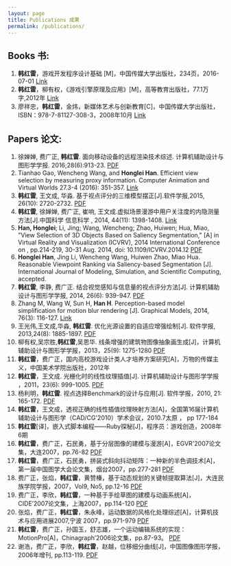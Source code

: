 ```yaml
---
layout: page
title: Publications 成果
permalink: /publications/
---
```

## Books 书:

1.	**韩红雷**，游戏开发程序设计基础 [M]，中国传媒大学出版社，234页，2016-07-01 [Link](http://www.cuc.edu.cn/cgzt/5564.html)
2.	**韩红雷**，柳有权，《游戏引擎原理及应用》[M]，高等教育出版社，77.1万字,2012年 [Link](http://www.hep.com.cn/book/details?uuid=5277e92a-1414-1000-a0f5-3fafc67de19c)
3.	廖祥忠，**韩红雷**，金炜，新媒体艺术与创新教育[C]，中国传媒大学出版社，ISBN：978-7-81127-308-3，2008年10月 [Link]()

## Papers 论文:

1. 徐婵婵, 费广正, **韩红雷**. 面向移动设备的远程渲染技术综述. 计算机辅助设计与图形学学报. 2016;28(6):913-23. [PDF](http://www.jcad.cn/jcadcms/document/attach_manager!download.action?id=4ad554245421f2cd01551549da9a00f9)
1.	Tianhao Gao, Wencheng Wang, and **Honglei Han**. Efficient view selection by measuring proxy information. Computer Animation and Virtual Worlds 27.3-4 (2016): 351-357. [Link](http://onlinelibrary.wiley.com/doi/10.1002/cav.1698/full)
2.	**韩红雷**, 王文成, 华淼. 基于视点评分的三维模型摆正[J].软件学报,2015, 26(10): 2720-2732. [PDF](http://www.jos.org.cn/ch/reader/download_pdf.aspx?file_no=4742&year_id=2015&quarter_id=1&falg=1)
3.	**韩红雷**, 徐婵婵, 费广正, 崔响, 王文成.虚拟场景漫游中用户关注度的内隐测量方法[J].中国科学 信息科学 , 2014, 44(11): 1398-1408. [Link](http://info.scichina.com:8084/sciF/CN/Y2014/V44/I11/1398)
4.	**Han, Honglei**; Li, Jing; Wang, Wencheng; Zhao, Huiwen; Hua, Miao, "View Selection of 3D Objects Based on Saliency Segmentation," [A] in Virtual Reality and Visualization (ICVRV), 2014 International Conference on , pp.214-219, 30-31 Aug. 2014, doi: 10.1109/ICVRV.2014.12 [PDF]({{site.url}}/Resources/2014HanICVRV.pdf)
5.	**Honglei Han**, Jing Li, Wencheng Wang, Huiwen Zhao, Miao Hua. Reasonable Viewpoint Ranking via Saliency-based Segmentation [J]. International Journal of Modeling, Simulation, and Scientific Computing, accepted. 
6.	**韩红雷**, 李静, 费广正. 结合视觉感知与信息量的视点评分方法[J]. 计算机辅助设计与图形学学报, 2014, 26(6): 939-947. [PDF](http://www.jcad.cn/jcadcms/document/attach_manager!download.action?id=4028e4e44bc55348014c2be463d80535)
7.	Zhang M, Wang W, Sun H, **Han H**. Perception-based model simplification for motion blur rendering [J]. Graphical Models, 2014, 76(3): 116-127. [Link](http://www.sciencedirect.com/science/article/pii/S1524070313000301)
8.	王光伟,王文成,华淼, **韩红雷**. 优化光源设置的自适应增强绘制[J]. 软件学报, 2013,24(8): 1885-1897. [PDF](http://www.jos.org.cn/ch/reader/create_pdf.aspx?file_no=4348&journal_id=jos)
9.	柳有权,吴宗胜,**韩红雷**,吴恩华. 线条增强的建筑物图像抽象画生成[J]，计算机辅助设计与图形学学报，2013，25(9): 1275-1280 [PDF](http://www.jcad.cn/jcadcms/document/attach_manager!download.action?id=4028e4e44bc55348014c2be463d80944)
10.	**韩红雷**，费广正，国内高校游戏设计类人才培养方案研究[A]，万物的传媒主义，中国美术学院出版社，2012年
11.	**韩红雷**，王文成. 光栅化时的线性纹理插值[J]. 计算机辅助设计与图形学学报 ，2011，23(6): 999-1005. [PDF](http://www.jcad.cn/jcadcms/document/attach_manager!download.action?id=4028e4e44bc55348014c2be463d81403)
12.	杨利明，**韩红雷**. 视点选择Benchmark的设计与应用[J]. 软件学报，2010, 21: 165-172. [PDF](http://www.jos.org.cn/ch/reader/create_pdf.aspx?file_no=10018&journal_id=jos)
13.	**韩红雷**，王文成，透视正确的线性插值纹理映射方法[A]，全国第16届计算机辅助设计与图形学（CAD/CG'2010）学术会议，2010.7太原 ， pp 177-184
14.	**韩红雷**[译]，嵌入式脚本编程——Ruby探秘[J]，程序员：游戏创造，2008年6期
15.	**韩红雷**，费广正，石民勇，基于分层图像的建模与漫游[A]，EGVR'2007论文集，大连2007，pp.76-82 [PDF]({{site.url}}/Resources/2007LayerImage.pdf)
16.	**韩红雷**，费广正，石民勇，拼装式斜向抖动矩阵：一种新的半色调技术[A]，第一届中国图学大会论文集，烟台2007，pp.277-281 [PDF]({{site.url}}/Resources/2007Dithering.pdf)
17.	费广正，张焰，**韩红雷**，黄赞榛，基于动态规划的关键帧提取算法[J]，大连民族学院学报，2007，Vol9, No5, pp.12-16 [PDF]({{site.url}}/Resources/2007KeyFrames.pdf)
18.	费广正，李欣，**韩红雷**，一种基于手绘草图的建模与动画系统[A]，CIDE’2007论文集，上海2007，pp.114-120 [PDF]({{site.url}}/Resources/2007Sketch.pdf)
19.	张焰，费广正，**韩红雷**，朱永峰，运动数据的风格化处理综述[A]，计算机技术与应用进展2007,宁波 2007，pp.971-979 [PDF]({{site.url}}/Resources/2007MotionStyle.pdf)
20.	**韩红雷**，费广正，孙国玉，舒志雄，一个运动编辑系统的实现：MotionPro[A]，Chinagraph’2006论文集，pp.87-93。 [PDF]({{site.url}}//Resources/2006MotionProHanHonglei.pdf)
21.	谢浩，费广正，李欣，**韩红雷**，赵越，位移细分曲线[J]，中国图像图形学报，2006年增刊, pp.113-119. [PDF]({{site.url}}/Resources/2006DisplacedSubdivisionCurve.pdf)


